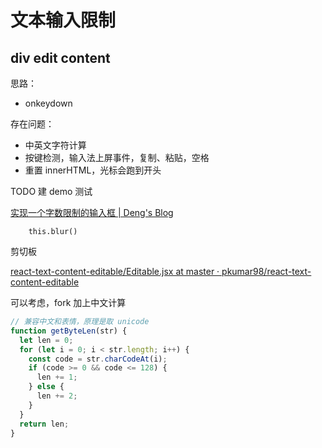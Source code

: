 # 文本输入限制

## div edit content

思路：
- onkeydown 

存在问题：
- 中英文字符计算
- 按键检测，输入法上屏事件，复制、粘贴，空格
- 重置 innerHTML，光标会跑到开头

TODO 建 demo 测试

[实现一个字数限制的输入框 | Deng's Blog](http://objcer.com/2017/10/10/implement-a-word-limit-input-box/)

        this.blur()

剪切板

[react-text-content-editable/Editable.jsx at master · pkumar98/react-text-content-editable](https://github.com/pkumar98/react-text-content-editable/blob/master/src/Editable.jsx#L52)

可以考虑，fork 加上中文计算

```js
// 兼容中文和表情，原理是取 unicode
function getByteLen(str) {
  let len = 0;
  for (let i = 0; i < str.length; i++) {
    const code = str.charCodeAt(i);
    if (code >= 0 && code <= 128) {
      len += 1;
    } else {
      len += 2;
    }
  }
  return len;
}
```
